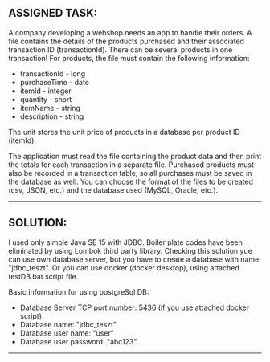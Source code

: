ASSIGNED TASK:
--------------
A company developing a webshop needs an app to handle their orders. A file contains the details of the products purchased and their associated transaction ID (transactionId). There can be several products in one transaction!
For products, the file must contain the following information:
- transactionId - long
- purchaseTime - date
- itemId - integer
- quantity - short
- itemName - string
- description - string

The unit stores the unit price of products in a database per product ID (itemId).

The application must read the file containing the product data and then print the totals for each transaction in a separate file.
Purchased products must also be recorded in a transaction table, so all purchases must be saved in the database as well.
You can choose the format of the files to be created (csv, JSON, etc.) and the database used (MySQL, Oracle, etc.).

-------------------------
SOLUTION:
---------

I used only simple Java SE 15 with JDBC. 
Boiler plate codes have been eliminated by using Lombok third party library.
Checking this solution yue can use own database server, but you have to create a database with name "jdbc_teszt".
Or you can use docker (docker desktop), using attached testDB.bat script file.

Basic information for using postgreSql DB:
- Database Server TCP port number: 5436 (if you use attached docker script)
- Database name: "jdbc_teszt"
- Database user name: "user"
- Database user password: "abc123"
---------------------------------
